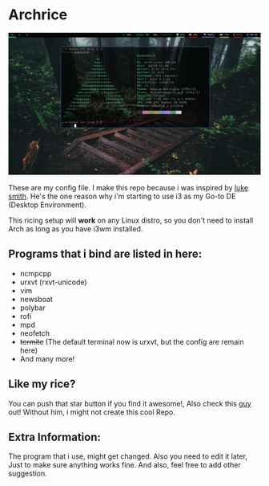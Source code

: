 # Archrice
![comfy AF](comfy.png)

These are my config file. I make this repo because i was inspired by [luke smith](https://www.github.com/lukesmithxyz). He's the one reason why i'm starting to use i3 as my Go-to DE (Desktop Environment).

This ricing setup will **work** on any Linux distro, so you don't need to install Arch as long as you have i3wm installed.

## Programs that i bind are listed in here:
* ncmpcpp
* urxvt (rxvt-unicode)
* vim
* newsboat
* polybar
* rofi
* mpd
* neofetch
* ~~termite~~ (The default terminal now is urxvt, but the config are remain here)
* And many more!

## Like my rice?
You can push that star button if you find it awesome!, Also check this [guy](https://www.github.com/lukesmithxyz) out! Without him, i might not create this cool Repo.

## Extra Information:
The program that i use, might get changed. Also you need to edit it later, Just to make sure anything works fine. And also, feel free to add other suggestion.


